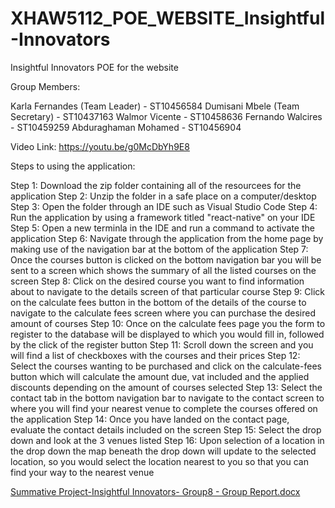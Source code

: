 # XHAW5112_POE_WEBSITE_Insightful-Innovators
Insightful Innovators POE for the website 

Group Members: 

Karla Fernandes (Team Leader) - ST10456584 
Dumisani Mbele (Team Secretary) - ST10437163 
Walmor Vicente - ST10458636 
Fernando Walcires - ST10459259 
Abduraghaman Mohamed - ST10456904

Video Link: https://youtu.be/g0McDbYh9E8

Steps to using the application:

Step 1: Download the zip folder containing all of the resourcees for the application
Step 2: Unzip the folder in a safe place on a computer/desktop
Step 3: Open the folder through an IDE such as Visual Studio Code
Step 4: Run the application by using a framework titled "react-native" on your IDE
Step 5: Open a new terminla in the IDE and run a command to activate the application
Step 6: Navigate through the application from the home page by making use of the navigation bar at the bottom of the application
Step 7: Once the courses button is clicked on the bottom navigation bar you will be sent to a screen which shows the summary of all the listed courses on the screen
Step 8: Click on the desired course you want to find information about to navigate to the details screen of that particular course
Step 9: Click on the calculate fees button in the bottom of the details of the course to navigate to the calculate fees screen where you can purchase the desired amount of courses
Step 10: Once on the calculate fees page you the form to register to the database will be displayed to which you would fill in, followed by the click of the register button
Step 11: Scroll down the screen and you will find a list of checkboxes with the courses and their prices 
Step 12: Select the courses wanting to be purchased and click on the calculate-fees button which will calculate the amount due, vat included and the applied discounts depending on the amount of courses selected
Step 13: Select the contact tab in the bottom navigation bar to navigate to the contact screen to where you will find your nearest venue to complete the courses offered on the application
Step 14: Once you have landed on the contact page, evaluate the contact details included on the screen
Step 15: Select the drop down and look at the 3 venues listed
Step 16: Upon selection of a location in the drop down the map beneath the drop down will update to the selected location, so you would select the location nearest to you so that you can find your way to the nearest venue

[Summative Project-Insightful Innovators- Group8 - Group Report.docx](https://github.com/user-attachments/files/17780755/Summative.Project-Insightful.Innovators-.Group8.-.Group.Report.docx)
